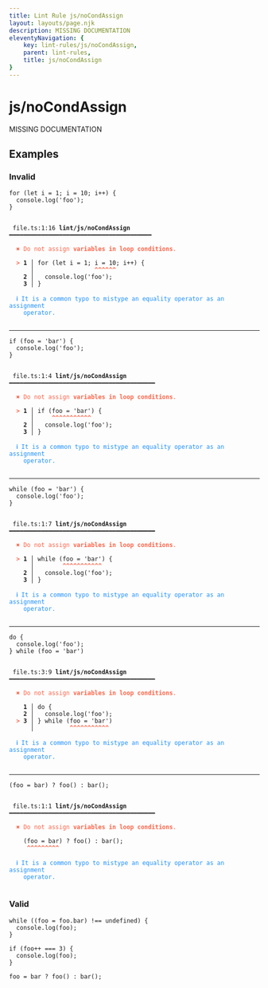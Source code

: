 ```yaml
---
title: Lint Rule js/noCondAssign
layout: layouts/page.njk
description: MISSING DOCUMENTATION
eleventyNavigation: {
	key: lint-rules/js/noCondAssign,
	parent: lint-rules,
	title: js/noCondAssign
}
---
```


# js/noCondAssign

MISSING DOCUMENTATION

<!-- EVERYTHING BELOW IS AUTOGENERATED. SEE SCRIPTS FOLDER FOR UPDATE SCRIPTS -->


## Examples
### Invalid
<pre class="language-text"><code class="language-text"><span class="token keyword">for</span> <span class="token punctuation">(</span><span class="token keyword">let</span> <span class="token variable">i</span> <span class="token operator">=</span> <span class="token number">1</span><span class="token punctuation">;</span> <span class="token variable">i</span> <span class="token operator">=</span> <span class="token number">10</span><span class="token punctuation">;</span> <span class="token variable">i</span><span class="token operator">++</span><span class="token punctuation">)</span> <span class="token punctuation">{</span>
  <span class="token variable">console</span><span class="token punctuation">.</span><span class="token function">log</span><span class="token punctuation">(</span><span class="token string">&apos;foo&apos;</span><span class="token punctuation">)</span><span class="token punctuation">;</span>
<span class="token punctuation">}</span></code></pre>
<pre class="language-text"><code class="language-text">
 <span style="text-decoration-style: dotted;">file.ts:1:16</span> <strong>lint/js/noCondAssign</strong> ━━━━━━━━━━━━━━━━━━━━━━━━━━━━━━━━━━━━━━━━

  <strong><span style="color: Tomato;">✖ </span></strong><span style="color: Tomato;">Do not assign </span><span style="color: Tomato;"><strong>variables in loop conditions</strong></span><span style="color: Tomato;">.</span>

  <strong><span style="color: Tomato;">&gt;</span></strong><strong> 1</strong><strong> │ </strong><span class="token keyword">for</span> <span class="token punctuation">(</span><span class="token keyword">let</span> <span class="token variable">i</span> <span class="token operator">=</span> <span class="token number">1</span><span class="token punctuation">;</span> <span class="token variable">i</span> <span class="token operator">=</span> <span class="token number">10</span><span class="token punctuation">;</span> <span class="token variable">i</span><span class="token operator">++</span><span class="token punctuation">)</span> <span class="token punctuation">{</span>
     <strong> │ </strong>                <span style="color: Tomato;"><strong>^</strong></span><span style="color: Tomato;"><strong>^</strong></span><span style="color: Tomato;"><strong>^</strong></span><span style="color: Tomato;"><strong>^</strong></span><span style="color: Tomato;"><strong>^</strong></span><span style="color: Tomato;"><strong>^</strong></span>
  <strong>  2</strong><strong> │ </strong>  <span class="token variable">console</span><span class="token punctuation">.</span><span class="token function">log</span><span class="token punctuation">(</span><span class="token string">&apos;foo&apos;</span><span class="token punctuation">)</span><span class="token punctuation">;</span>
  <strong>  3</strong><strong> │ </strong><span class="token punctuation">}</span>

  <strong><span style="color: DodgerBlue;">ℹ </span></strong><span style="color: DodgerBlue;">It is a common typo to mistype an equality operator as an assignment</span>
    <span style="color: DodgerBlue;">operator.</span>

</code></pre>

---------------

<pre class="language-text"><code class="language-text"><span class="token keyword">if</span> <span class="token punctuation">(</span><span class="token variable">foo</span> <span class="token operator">=</span> <span class="token string">&apos;bar&apos;</span><span class="token punctuation">)</span> <span class="token punctuation">{</span>
  <span class="token variable">console</span><span class="token punctuation">.</span><span class="token function">log</span><span class="token punctuation">(</span><span class="token string">&apos;foo&apos;</span><span class="token punctuation">)</span><span class="token punctuation">;</span>
<span class="token punctuation">}</span></code></pre>
<pre class="language-text"><code class="language-text">
 <span style="text-decoration-style: dotted;">file.ts:1:4</span> <strong>lint/js/noCondAssign</strong> ━━━━━━━━━━━━━━━━━━━━━━━━━━━━━━━━━━━━━━━━━

  <strong><span style="color: Tomato;">✖ </span></strong><span style="color: Tomato;">Do not assign </span><span style="color: Tomato;"><strong>variables in loop conditions</strong></span><span style="color: Tomato;">.</span>

  <strong><span style="color: Tomato;">&gt;</span></strong><strong> 1</strong><strong> │ </strong><span class="token keyword">if</span> <span class="token punctuation">(</span><span class="token variable">foo</span> <span class="token operator">=</span> <span class="token string">&apos;bar&apos;</span><span class="token punctuation">)</span> <span class="token punctuation">{</span>
     <strong> │ </strong>    <span style="color: Tomato;"><strong>^</strong></span><span style="color: Tomato;"><strong>^</strong></span><span style="color: Tomato;"><strong>^</strong></span><span style="color: Tomato;"><strong>^</strong></span><span style="color: Tomato;"><strong>^</strong></span><span style="color: Tomato;"><strong>^</strong></span><span style="color: Tomato;"><strong>^</strong></span><span style="color: Tomato;"><strong>^</strong></span><span style="color: Tomato;"><strong>^</strong></span><span style="color: Tomato;"><strong>^</strong></span><span style="color: Tomato;"><strong>^</strong></span>
  <strong>  2</strong><strong> │ </strong>  <span class="token variable">console</span><span class="token punctuation">.</span><span class="token function">log</span><span class="token punctuation">(</span><span class="token string">&apos;foo&apos;</span><span class="token punctuation">)</span><span class="token punctuation">;</span>
  <strong>  3</strong><strong> │ </strong><span class="token punctuation">}</span>

  <strong><span style="color: DodgerBlue;">ℹ </span></strong><span style="color: DodgerBlue;">It is a common typo to mistype an equality operator as an assignment</span>
    <span style="color: DodgerBlue;">operator.</span>

</code></pre>

---------------

<pre class="language-text"><code class="language-text"><span class="token keyword">while</span> <span class="token punctuation">(</span><span class="token variable">foo</span> <span class="token operator">=</span> <span class="token string">&apos;bar&apos;</span><span class="token punctuation">)</span> <span class="token punctuation">{</span>
  <span class="token variable">console</span><span class="token punctuation">.</span><span class="token function">log</span><span class="token punctuation">(</span><span class="token string">&apos;foo&apos;</span><span class="token punctuation">)</span><span class="token punctuation">;</span>
<span class="token punctuation">}</span></code></pre>
<pre class="language-text"><code class="language-text">
 <span style="text-decoration-style: dotted;">file.ts:1:7</span> <strong>lint/js/noCondAssign</strong> ━━━━━━━━━━━━━━━━━━━━━━━━━━━━━━━━━━━━━━━━━

  <strong><span style="color: Tomato;">✖ </span></strong><span style="color: Tomato;">Do not assign </span><span style="color: Tomato;"><strong>variables in loop conditions</strong></span><span style="color: Tomato;">.</span>

  <strong><span style="color: Tomato;">&gt;</span></strong><strong> 1</strong><strong> │ </strong><span class="token keyword">while</span> <span class="token punctuation">(</span><span class="token variable">foo</span> <span class="token operator">=</span> <span class="token string">&apos;bar&apos;</span><span class="token punctuation">)</span> <span class="token punctuation">{</span>
     <strong> │ </strong>       <span style="color: Tomato;"><strong>^</strong></span><span style="color: Tomato;"><strong>^</strong></span><span style="color: Tomato;"><strong>^</strong></span><span style="color: Tomato;"><strong>^</strong></span><span style="color: Tomato;"><strong>^</strong></span><span style="color: Tomato;"><strong>^</strong></span><span style="color: Tomato;"><strong>^</strong></span><span style="color: Tomato;"><strong>^</strong></span><span style="color: Tomato;"><strong>^</strong></span><span style="color: Tomato;"><strong>^</strong></span><span style="color: Tomato;"><strong>^</strong></span>
  <strong>  2</strong><strong> │ </strong>  <span class="token variable">console</span><span class="token punctuation">.</span><span class="token function">log</span><span class="token punctuation">(</span><span class="token string">&apos;foo&apos;</span><span class="token punctuation">)</span><span class="token punctuation">;</span>
  <strong>  3</strong><strong> │ </strong><span class="token punctuation">}</span>

  <strong><span style="color: DodgerBlue;">ℹ </span></strong><span style="color: DodgerBlue;">It is a common typo to mistype an equality operator as an assignment</span>
    <span style="color: DodgerBlue;">operator.</span>

</code></pre>

---------------

<pre class="language-text"><code class="language-text"><span class="token keyword">do</span> <span class="token punctuation">{</span>
  <span class="token variable">console</span><span class="token punctuation">.</span><span class="token function">log</span><span class="token punctuation">(</span><span class="token string">&apos;foo&apos;</span><span class="token punctuation">)</span><span class="token punctuation">;</span>
<span class="token punctuation">}</span> <span class="token keyword">while</span> <span class="token punctuation">(</span><span class="token variable">foo</span> <span class="token operator">=</span> <span class="token string">&apos;bar&apos;</span><span class="token punctuation">)</span></code></pre>
<pre class="language-text"><code class="language-text">
 <span style="text-decoration-style: dotted;">file.ts:3:9</span> <strong>lint/js/noCondAssign</strong> ━━━━━━━━━━━━━━━━━━━━━━━━━━━━━━━━━━━━━━━━━

  <strong><span style="color: Tomato;">✖ </span></strong><span style="color: Tomato;">Do not assign </span><span style="color: Tomato;"><strong>variables in loop conditions</strong></span><span style="color: Tomato;">.</span>

  <strong>  1</strong><strong> │ </strong><span class="token keyword">do</span> <span class="token punctuation">{</span>
  <strong>  2</strong><strong> │ </strong>  <span class="token variable">console</span><span class="token punctuation">.</span><span class="token function">log</span><span class="token punctuation">(</span><span class="token string">&apos;foo&apos;</span><span class="token punctuation">)</span><span class="token punctuation">;</span>
  <strong><span style="color: Tomato;">&gt;</span></strong><strong> 3</strong><strong> │ </strong><span class="token punctuation">}</span> <span class="token keyword">while</span> <span class="token punctuation">(</span><span class="token variable">foo</span> <span class="token operator">=</span> <span class="token string">&apos;bar&apos;</span><span class="token punctuation">)</span>
     <strong> │ </strong>         <span style="color: Tomato;"><strong>^</strong></span><span style="color: Tomato;"><strong>^</strong></span><span style="color: Tomato;"><strong>^</strong></span><span style="color: Tomato;"><strong>^</strong></span><span style="color: Tomato;"><strong>^</strong></span><span style="color: Tomato;"><strong>^</strong></span><span style="color: Tomato;"><strong>^</strong></span><span style="color: Tomato;"><strong>^</strong></span><span style="color: Tomato;"><strong>^</strong></span><span style="color: Tomato;"><strong>^</strong></span><span style="color: Tomato;"><strong>^</strong></span>

  <strong><span style="color: DodgerBlue;">ℹ </span></strong><span style="color: DodgerBlue;">It is a common typo to mistype an equality operator as an assignment</span>
    <span style="color: DodgerBlue;">operator.</span>

</code></pre>

---------------

<pre class="language-text"><code class="language-text"><span class="token punctuation">(</span><span class="token variable">foo</span> <span class="token operator">=</span> <span class="token variable">bar</span><span class="token punctuation">)</span> <span class="token punctuation">?</span> <span class="token function">foo</span><span class="token punctuation">(</span><span class="token punctuation">)</span> <span class="token punctuation">:</span> <span class="token function">bar</span><span class="token punctuation">(</span><span class="token punctuation">)</span><span class="token punctuation">;</span></code></pre>
<pre class="language-text"><code class="language-text">
 <span style="text-decoration-style: dotted;">file.ts:1:1</span> <strong>lint/js/noCondAssign</strong> ━━━━━━━━━━━━━━━━━━━━━━━━━━━━━━━━━━━━━━━━━

  <strong><span style="color: Tomato;">✖ </span></strong><span style="color: Tomato;">Do not assign </span><span style="color: Tomato;"><strong>variables in loop conditions</strong></span><span style="color: Tomato;">.</span>

    <span class="token punctuation">(</span><span class="token variable">foo</span> <span class="token operator">=</span> <span class="token variable">bar</span><span class="token punctuation">)</span> <span class="token punctuation">?</span> <span class="token function">foo</span><span class="token punctuation">(</span><span class="token punctuation">)</span> <span class="token punctuation">:</span> <span class="token function">bar</span><span class="token punctuation">(</span><span class="token punctuation">)</span><span class="token punctuation">;</span>
     <span style="color: Tomato;"><strong>^</strong></span><span style="color: Tomato;"><strong>^</strong></span><span style="color: Tomato;"><strong>^</strong></span><span style="color: Tomato;"><strong>^</strong></span><span style="color: Tomato;"><strong>^</strong></span><span style="color: Tomato;"><strong>^</strong></span><span style="color: Tomato;"><strong>^</strong></span><span style="color: Tomato;"><strong>^</strong></span><span style="color: Tomato;"><strong>^</strong></span>

  <strong><span style="color: DodgerBlue;">ℹ </span></strong><span style="color: DodgerBlue;">It is a common typo to mistype an equality operator as an assignment</span>
    <span style="color: DodgerBlue;">operator.</span>

</code></pre>
### Valid
<pre class="language-text"><code class="language-text"><span class="token keyword">while</span> <span class="token punctuation">(</span><span class="token punctuation">(</span><span class="token variable">foo</span> <span class="token operator">=</span> <span class="token variable">foo</span><span class="token punctuation">.</span><span class="token variable">bar</span><span class="token punctuation">)</span> <span class="token operator">!==</span> <span class="token variable">undefined</span><span class="token punctuation">)</span> <span class="token punctuation">{</span>
  <span class="token variable">console</span><span class="token punctuation">.</span><span class="token function">log</span><span class="token punctuation">(</span><span class="token variable">foo</span><span class="token punctuation">)</span><span class="token punctuation">;</span>
<span class="token punctuation">}</span></code></pre>
<pre class="language-text"><code class="language-text"><span class="token keyword">if</span> <span class="token punctuation">(</span><span class="token variable">foo</span><span class="token operator">++</span> <span class="token operator">===</span> <span class="token number">3</span><span class="token punctuation">)</span> <span class="token punctuation">{</span>
  <span class="token variable">console</span><span class="token punctuation">.</span><span class="token function">log</span><span class="token punctuation">(</span><span class="token variable">foo</span><span class="token punctuation">)</span><span class="token punctuation">;</span>
<span class="token punctuation">}</span></code></pre>
<pre class="language-text"><code class="language-text"><span class="token variable">foo</span> <span class="token operator">=</span> <span class="token variable">bar</span> <span class="token punctuation">?</span> <span class="token function">foo</span><span class="token punctuation">(</span><span class="token punctuation">)</span> <span class="token punctuation">:</span> <span class="token function">bar</span><span class="token punctuation">(</span><span class="token punctuation">)</span><span class="token punctuation">;</span></code></pre>
